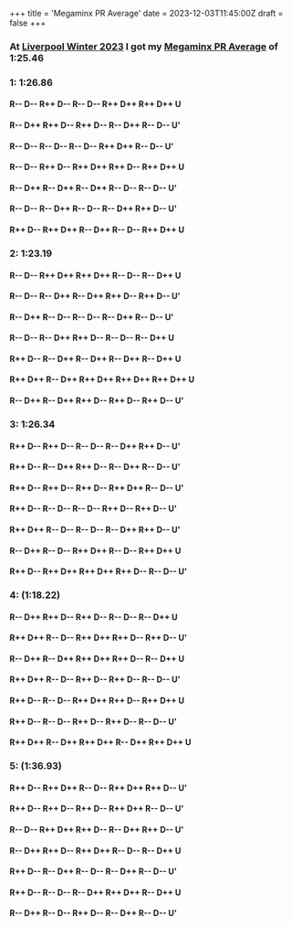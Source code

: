 +++
title = 'Megaminx PR Average'
date = 2023-12-03T11:45:00Z
draft = false
+++

### At [Liverpool Winter 2023] I got my [Megaminx PR Average] of 1:25.46
### 1: 1:26.86
#### R-- D-- R++ D-- R-- D-- R++ D++ R++ D++ U
#### R-- D++ R++ D-- R++ D-- R-- D++ R-- D-- U'
#### R-- D-- R-- D-- R-- D-- R++ D++ R-- D-- U'
#### R-- D-- R++ D-- R++ D++ R++ D-- R++ D++ U
#### R-- D++ R-- D++ R-- D++ R-- D-- R-- D-- U'
#### R-- D-- R-- D++ R-- D-- R-- D++ R++ D-- U'
#### R++ D-- R++ D++ R-- D++ R-- D-- R++ D++ U
### 2: 1:23.19
#### R-- D-- R++ D++ R++ D++ R-- D-- R-- D++ U
#### R-- D-- R-- D++ R-- D++ R++ D-- R++ D-- U'
#### R-- D++ R-- D-- R-- D-- R-- D++ R-- D-- U'
#### R-- D-- R-- D++ R++ D-- R-- D-- R-- D++ U
#### R++ D-- R-- D++ R-- D++ R-- D++ R-- D++ U
#### R++ D++ R-- D++ R++ D++ R++ D++ R++ D++ U
#### R-- D++ R-- D++ R++ D-- R++ D-- R++ D-- U'
### 3: 1:26.34
#### R++ D-- R++ D-- R-- D-- R-- D++ R++ D-- U'
#### R++ D-- R-- D++ R++ D-- R-- D++ R-- D-- U'
#### R++ D-- R++ D-- R++ D-- R++ D++ R-- D-- U'
#### R++ D-- R-- D-- R-- D-- R++ D-- R++ D-- U'
#### R++ D++ R-- D-- R-- D-- R-- D++ R++ D-- U'
#### R-- D++ R-- D-- R++ D++ R-- D-- R++ D++ U
#### R++ D-- R++ D++ R++ D++ R++ D-- R-- D-- U'
### 4: (1:18.22)
#### R-- D++ R++ D-- R++ D-- R-- D-- R-- D++ U
#### R++ D++ R-- D-- R++ D++ R++ D-- R++ D-- U'
#### R-- D++ R-- D++ R++ D++ R++ D-- R-- D++ U
#### R++ D++ R-- D-- R++ D-- R++ D-- R-- D-- U'
#### R++ D-- R-- D-- R++ D++ R++ D-- R++ D++ U
#### R++ D-- R-- D-- R++ D-- R++ D-- R-- D-- U'
#### R++ D++ R-- D++ R++ D++ R-- D++ R++ D++ U
### 5: (1:36.93)
#### R++ D-- R++ D++ R-- D-- R++ D++ R++ D-- U'
#### R++ D-- R++ D-- R++ D-- R++ D++ R-- D-- U'
#### R-- D-- R++ D++ R++ D-- R-- D++ R++ D-- U'
#### R-- D++ R++ D-- R++ D++ R-- D-- R-- D++ U
#### R++ D-- R-- D++ R-- D-- R-- D++ R-- D-- U'
#### R++ D-- R-- D-- R-- D++ R++ D++ R-- D++ U
#### R-- D++ R-- D-- R++ D-- R-- D++ R-- D-- U'

[Liverpool Winter 2023]: /posts/cubing/comps/liverpool-winter-2023
[Megaminx PR Average]: https://worldcubeassociation.org/persons/2018CAMP17?event=minx
